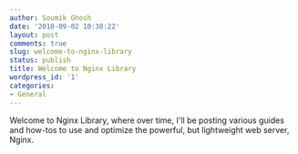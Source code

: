 ```yaml
---
author: Soumik Ghosh
date: '2010-09-02 10:38:22'
layout: post
comments: true
slug: welcome-to-nginx-library
status: publish
title: Welcome to Nginx Library
wordpress_id: '1'
categories:
- General
---
```


Welcome to Nginx Library, where over time, I'll be posting various guides and
how-tos to use and optimize the powerful, but lightweight web server, Nginx.

